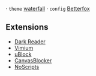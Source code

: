· `theme` [waterfall](https://github.com/crambaud/waterfall)
· `config` [Betterfox](https://github.com/yokoffing/BetterFox)

## Extensions
- [Dark Reader](https://addons.mozilla.org/en-US/firefox/addon/darkreader/)
- [Vimium](https://addons.mozilla.org/en-US/firefox/addon/vimium-ff/)
- [uBlock](https://addons.mozilla.org/en-US/firefox/addon/ublock-origin/)
- [CanvasBlocker](https://addons.mozilla.org/en-US/firefox/addon/canvasblocker/)
- [NoScripts](https://addons.mozilla.org/en-US/firefox/addon/noscript/)

